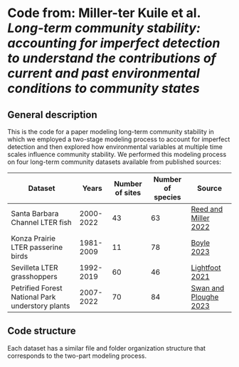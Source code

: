 # Code from: Miller-ter Kuile et al. *Long-term community stability: accounting for imperfect detection to understand the contributions of current and past environmental conditions to community states*

## General description 

This is the code for a paper modeling long-term community stability in which we employed a two-stage modeling process to account for imperfect detection and then explored how environmental variables at multiple time scales influence community stability. We performed this modeling process on four long-term community datasets available from published sources:


| Dataset                                          | Years     | Number of sites | Number of species | Source | 
| ------------------------ | --------- | ---------- | ------------- | -------------- |
| Santa Barbara Channel LTER fish                  | 2000-2022 | 43             | 63                | [Reed and Miller 2022](https://portal.edirepository.org/nis/mapbrowse?scope=knb-lter-sbc&identifier=17&revision=37) |
| Konza Prairie LTER passerine birds               | 1981-2009 | 11             | 78                | [Boyle 2023](https://portal.edirepository.org/nis/mapbrowse?packageid=knb-lter-knz.26.12) |
| Sevilleta LTER grasshoppers                      | 1992-2019 | 60             | 46                | [Lightfoot 2021](https://portal.edirepository.org/nis/mapbrowse?packageid=knb-lter-sev.106.214969) |
| Petrified Forest National Park understory plants | 2007-2022 | 70             | 84                | [Swan and Ploughe 2023](https://irma.nps.gov/DataStore/Reference/Profile/2300890) |

## Code structure

Each dataset has a similar file and folder organization structure that corresponds to the two-part modeling process. 
